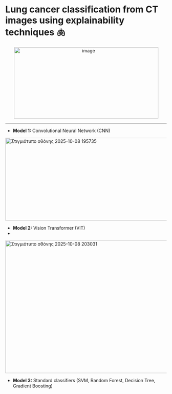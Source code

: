 # Lung cancer classification from CT images using explainability techniques 🫁

<p align="center">
  <img width="451" height="222" alt="image" src="https://github.com/user-attachments/assets/4ad35de8-80d0-46cd-9157-53ae341bcd9a" />
</p>

---
- **Model 1:** Convolutional Neural Network (CNN)

<img width="778" height="258" alt="Στιγμιότυπο οθόνης 2025-10-08 195735" src="https://github.com/user-attachments/assets/4864b03f-a70b-42c2-b18c-0d9d9610626d" />


- **Model 2:** Vision Transformer (ViT)
- 
<img width="655" height="413" alt="Στιγμιότυπο οθόνης 2025-10-08 203031" src="https://github.com/user-attachments/assets/07a6bdfb-b51c-4c74-b658-c1df47ee280d" />

- **Model 3:** Standard classifiers (SVM, Random Forest, Decision Tree, Gradient Boosting)
